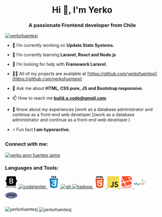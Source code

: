 <h1 align="center">Hi 👋, I'm Yerko</h1>
<h3 align="center">A passionate Frontend developer from Chile</h3>

<p align="left"> <a href="https://github.com/ryo-ma/github-profile-trophy"><img src="https://github-profile-trophy.vercel.app/?username=yerkofuentesj" alt="yerkofuentesj" /></a> </p>

- 🔭 I’m currently working on **Update State Systems.**

- 🌱 I’m currently learning **Laravel, React and Node.js**

- 🤝 I’m looking for help with **Framework Laravel.**

- 👨‍💻 All of my projects are available at [https://github.com/yerkofuentesj](https://github.com/yerkofuentesj)

- 💬 Ask me about **HTML, CSS pure, JS and Bootstrap responsive.**

- 📫 How to reach me **build.a.code@gmail.com**

- 📄 Know about my experiences [work as a database administrator and continue as a front-end web developer.](work as a database administrator and continue as a front-end web developer.)

- ⚡ Fun fact **I am hyperactive.**

<h3 align="left">Connect with me:</h3>
<p align="left">
<a href="https://linkedin.com/in/yerko aron fuentes jaime" target="blank"><img align="center" src="https://raw.githubusercontent.com/rahuldkjain/github-profile-readme-generator/master/src/images/icons/Social/linked-in-alt.svg" alt="yerko aron fuentes jaime" height="30" width="40" /></a>
</p>

<h3 align="left">Languages and Tools:</h3>
<p align="left"> <a href="https://getbootstrap.com" target="_blank" rel="noreferrer"> <img src="https://raw.githubusercontent.com/devicons/devicon/master/icons/bootstrap/bootstrap-plain-wordmark.svg" alt="bootstrap" width="40" height="40"/> </a> <a href="https://codeigniter.com" target="_blank" rel="noreferrer"> <img src="https://cdn.worldvectorlogo.com/logos/codeigniter.svg" alt="codeigniter" width="40" height="40"/> </a> <a href="https://www.w3schools.com/css/" target="_blank" rel="noreferrer"> <img src="https://raw.githubusercontent.com/devicons/devicon/master/icons/css3/css3-original-wordmark.svg" alt="css3" width="40" height="40"/> </a> <a href="https://git-scm.com/" target="_blank" rel="noreferrer"> <img src="https://www.vectorlogo.zone/logos/git-scm/git-scm-icon.svg" alt="git" width="40" height="40"/> </a> <a href="https://hadoop.apache.org/" target="_blank" rel="noreferrer"> <img src="https://www.vectorlogo.zone/logos/apache_hadoop/apache_hadoop-icon.svg" alt="hadoop" width="40" height="40"/> </a> <a href="https://www.w3.org/html/" target="_blank" rel="noreferrer"> <img src="https://raw.githubusercontent.com/devicons/devicon/master/icons/html5/html5-original-wordmark.svg" alt="html5" width="40" height="40"/> </a> <a href="https://developer.mozilla.org/en-US/docs/Web/JavaScript" target="_blank" rel="noreferrer"> <img src="https://raw.githubusercontent.com/devicons/devicon/master/icons/javascript/javascript-original.svg" alt="javascript" width="40" height="40"/> </a> <a href="https://laravel.com/" target="_blank" rel="noreferrer"> <img src="https://raw.githubusercontent.com/devicons/devicon/master/icons/laravel/laravel-plain-wordmark.svg" alt="laravel" width="40" height="40"/> </a> <a href="https://www.mysql.com/" target="_blank" rel="noreferrer"> <img src="https://raw.githubusercontent.com/devicons/devicon/master/icons/mysql/mysql-original-wordmark.svg" alt="mysql" width="40" height="40"/> </a> <a href="https://www.php.net" target="_blank" rel="noreferrer"> <img src="https://raw.githubusercontent.com/devicons/devicon/master/icons/php/php-original.svg" alt="php" width="40" height="40"/> </a> </p>

<p><img align="left" src="https://github-readme-stats.vercel.app/api/top-langs?username=yerkofuentesj&show_icons=true&locale=en&layout=compact" alt="yerkofuentesj" /></p>

<p>&nbsp;<img align="center" src="https://github-readme-stats.vercel.app/api?username=yerkofuentesj&show_icons=true&locale=en" alt="yerkofuentesj" /></p>

